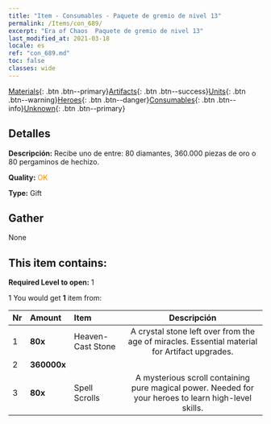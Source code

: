 ```yaml
---
title: "Item - Consumables - Paquete de gremio de nivel 13"
permalink: /Items/con_689/
excerpt: "Era of Chaos  Paquete de gremio de nivel 13"
last_modified_at: 2021-03-18
locale: es
ref: "con_689.md"
toc: false
classes: wide
---
```

 [Materials](/es/Items/){: .btn .btn--primary}[Artifacts](/es/Items/Artifacts/){: .btn .btn--success}[Units](/es/Items/Units/){: .btn .btn--warning}[Heroes](/es/Items/Heroes/){: .btn .btn--danger}[Consumables](/es/Items/Consumables/){: .btn .btn--info}[Unknown](/es/Items/Unknown/){: .btn .btn--primary}

## Detalles
 **Descripción:** Recibe uno de entre: 80 diamantes, 360.000 piezas de oro o 80 pergaminos de hechizo.

 **Quality:** <span style="color: #FF8C00">OK</span>

 **Type:** Gift

## Gather

  None

## This item contains:

 **Required Level to open:** 1

 1 You would get **1** item  from:

  | Nr | Amount |     Item    | Descripción |
  |:---|:-------|:------------|:-----------:|
  | 1 |  **80x** | Heaven-Cast Stone | A crystal stone left over from the age of miracles. Essential material for Artifact upgrades.  | 
  | 2 |  **360000x** | <i class="fas fa-coins"/> |  | 
  | 3 |  **80x** | Spell Scrolls | A mysterious scroll containing pure magical power. Needed for your heroes to learn high-level skills.  | 
